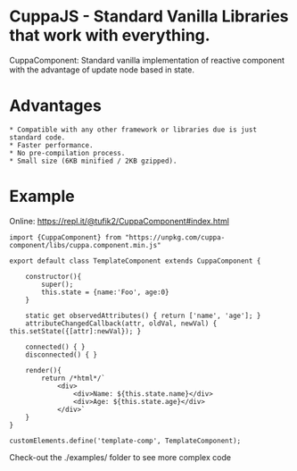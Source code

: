 # CuppaJS - Standard Vanilla Libraries that work with everything.

CuppaComponent: Standard vanilla implementation of reactive component with the advantage of update node based in state.

# Advantages

    * Compatible with any other framework or libraries due is just standard code.
    * Faster performance.
    * No pre-compilation process.
    * Small size (6KB minified / 2KB gzipped).

# Example

Online: https://repl.it/@tufik2/CuppaComponent#index.html

```
import {CuppaComponent} from "https://unpkg.com/cuppa-component/libs/cuppa.component.min.js"

export default class TemplateComponent extends CuppaComponent {
    
    constructor(){
        super();
        this.state = {name:'Foo', age:0}
    }
    
    static get observedAttributes() { return ['name', 'age']; }
    attributeChangedCallback(attr, oldVal, newVal) { this.setState({[attr]:newVal}); }
    
    connected() { }
    disconnected() { }

    render(){
        return /*html*/`
            <div>
                <div>Name: ${this.state.name}</div>
                <div>Age: ${this.state.age}</div>
            </div>`
    }
}

customElements.define('template-comp', TemplateComponent);

```

Check-out the ./examples/ folder to see more complex code
